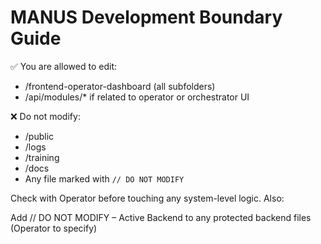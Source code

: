 # MANUS Development Boundary Guide

✅ You are allowed to edit:

- /frontend-operator-dashboard (all subfolders)
- /api/modules/\* if related to operator or orchestrator UI

❌ Do not modify:

- /public
- /logs
- /training
- /docs
- Any file marked with `// DO NOT MODIFY`

Check with Operator before touching any system-level logic.
Also:

Add // DO NOT MODIFY – Active Backend to any protected backend files (Operator to specify)
